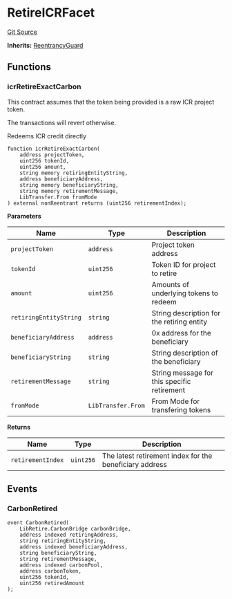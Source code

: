 # RetireICRFacet
[Git Source](https://github.com/KlimaDAO/klimadao-solidity/blob/d2235caa445c673ffcb1a4a1d8c97c8c3cba5198/src/infinity/facets/Bridges/ICR/RetireICRFacet.sol)

**Inherits:**
[ReentrancyGuard](/src/infinity/ReentrancyGuard.sol/abstract.ReentrancyGuard.md)


## Functions
### icrRetireExactCarbon

This contract assumes that the token being provided is a raw ICR project token.

The transactions will revert otherwise.

Redeems ICR credit directly


```solidity
function icrRetireExactCarbon(
    address projectToken,
    uint256 tokenId,
    uint256 amount,
    string memory retiringEntityString,
    address beneficiaryAddress,
    string memory beneficiaryString,
    string memory retirementMessage,
    LibTransfer.From fromMode
) external nonReentrant returns (uint256 retirementIndex);
```
**Parameters**

|Name|Type|Description|
|----|----|-----------|
|`projectToken`|`address`|        Project token address|
|`tokenId`|`uint256`|             Token ID for project to retire|
|`amount`|`uint256`|              Amounts of underlying tokens to redeem|
|`retiringEntityString`|`string`|String description for the retiring entity|
|`beneficiaryAddress`|`address`|  0x address for the beneficiary|
|`beneficiaryString`|`string`|   String description of the beneficiary|
|`retirementMessage`|`string`|   String message for this specific retirement|
|`fromMode`|`LibTransfer.From`|            From Mode for transfering tokens|

**Returns**

|Name|Type|Description|
|----|----|-----------|
|`retirementIndex`|`uint256`|    The latest retirement index for the beneficiary address|


## Events
### CarbonRetired

```solidity
event CarbonRetired(
    LibRetire.CarbonBridge carbonBridge,
    address indexed retiringAddress,
    string retiringEntityString,
    address indexed beneficiaryAddress,
    string beneficiaryString,
    string retirementMessage,
    address indexed carbonPool,
    address carbonToken,
    uint256 tokenId,
    uint256 retiredAmount
);
```

